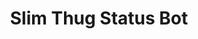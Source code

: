 ---
inv_num: 2005-007
add_credit:
url: 2005-007-slim-thug-status-bot
title: Slim Thug Status Bot
year: '2005'
display_year: '2005'
medium: Software
dims:
pitch: "​Bot which allows a user to ask chat user Slim Thug if his album has gone
  platinum."
ps:
live_url:
youtube:
related_code:
subheading:
download:
commission:
related:
layout: things-i-made
---